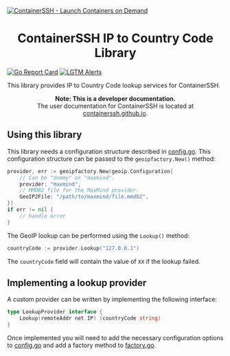 [![ContainerSSH - Launch Containers on Demand](https://containerssh.github.io/images/logo-for-embedding.svg)](https://containerssh.github.io/)

<!--suppress HtmlDeprecatedAttribute -->
<h1 align="center">ContainerSSH IP to Country Code Library</h1>

[![Go Report Card](https://goreportcard.com/badge/github.com/containerssh/geoip?style=for-the-badge)](https://goreportcard.com/report/github.com/containerssh/geoip)
[![LGTM Alerts](https://img.shields.io/lgtm/alerts/github/ContainerSSH/geoip?style=for-the-badge)](https://lgtm.com/projects/g/ContainerSSH/geoip/)

This library provides IP to Country Code lookup services for ContainerSSH.

<p align="center"><strong>Note: This is a developer documentation.</strong><br />The user documentation for ContainerSSH is located at <a href="https://containerssh.github.io">containerssh.github.io</a>.</p>

## Using this library

This library needs a configuration structure described in [config.go](config.go). This configuration structure can be passed to the `geoipfactory.New()` method:

```go
provider, err := geoipfactory.New(geoip.Configuration{
    // Can be "dummy" or "maxmind".
    provider: "maxmind",
    // MMDB2 file for the MaxMind provider.
    GeoIP2File: "/path/to/maxmind/file.mmdb2",
})
if err != nil {
    // handle error
}
```

The GeoIP lookup can be performed using the `Lookup()` method:

```go
countryCode := provider.Lookup("127.0.0.1")
```

The `countryCode` field will contain the value of `XX` if the lookup failed.

## Implementing a lookup provider

A custom provider can be written by implementing the following interface:

```go
type LookupProvider interface {
	Lookup(remoteAddr net.IP) (countryCode string)
}
```

Once implemented you will need to add the necessary configuration options to [config.go](config.go) and add a factory
method to [factory.go](factory.go).